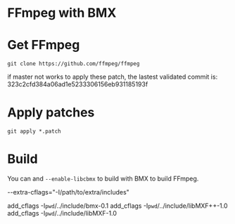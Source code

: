 
FFmpeg with BMX
===

# Get FFmpeg
```
git clone https://github.com/ffmpeg/ffmpeg
```

if master not works to apply these patch, the lastest validated commit is:
323c2cfd384a06ad1e5233306156eb931185193f

# Apply patches

```
git apply *.patch
```

# Build
You can and `--enable-libcbmx` to build with BMX to build FFmpeg.

--extra-cflags="-I/path/to/extra/includes"

add_cflags -I`pwd`/../include/bmx-0.1
add_cflags -I`pwd`/../include/libMXF++-1.0
add_cflags -I`pwd`/../include/libMXF-1.0

